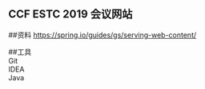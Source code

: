 ## CCF ESTC 2019 会议网站
##资料
https://spring.io/guides/gs/serving-web-content/

##工具        
Git     
IDEA        
Java        
     

